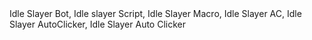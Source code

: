 <head>
  <meta name="google-site-verification" content="7sSNN3WUXoCTnC21YluihQG4rX2XttA6S9tTNIYVF3U" />
</head>
Idle Slayer Bot, Idle slayer Script, Idle Slayer Macro, Idle Slayer AC, Idle Slayer AutoClicker, Idle Slayer Auto Clicker
